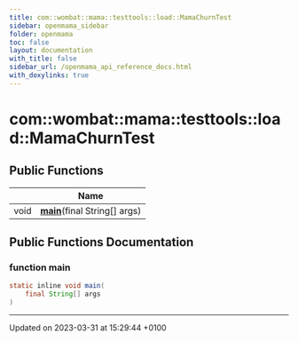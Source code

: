 ```yaml
---
title: com::wombat::mama::testtools::load::MamaChurnTest
sidebar: openmama_sidebar
folder: openmama
toc: false
layout: documentation
with_title: false
sidebar_url: /openmama_api_reference_docs.html
with_doxylinks: true
---
```


# com::wombat::mama::testtools::load::MamaChurnTest





## Public Functions

|                | Name           |
| -------------- | -------------- |
| void | **[main](classcom_1_1wombat_1_1mama_1_1testtools_1_1load_1_1MamaChurnTest.html#function-main)**(final String[] args) |

## Public Functions Documentation

### function main

```java
static inline void main(
    final String[] args
)
```


-------------------------------

Updated on 2023-03-31 at 15:29:44 +0100